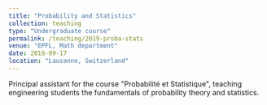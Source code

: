 ```yaml
---
title: "Probability and Statistics"
collection: teaching
type: "Undergraduate course"
permalink: /teaching/2019-proba-stats
venue: "EPFL, Math department"
date: 2019-09-17
location: "Lausanne, Switzerland"
---
```


Principal assistant for the course "Probabilité et Statistique", teaching engineering students the fundamentals of probability theory and statistics.
